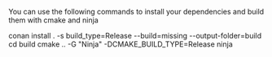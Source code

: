 You can use the following commands to install your dependencies and build them with cmake and ninja

conan install . -s build_type=Release --build=missing --output-folder=build
cd build
cmake .. -G "Ninja" -DCMAKE_BUILD_TYPE=Release
ninja